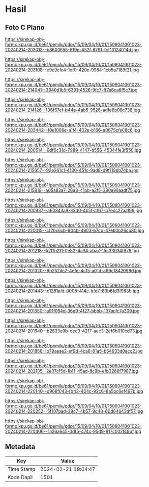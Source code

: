 # Hasil

## Foto C Plano

https://sirekap-obj-formc.kpu.go.id/be61/pemilu/pdpr/15/09/04/10/01/1509041001023-20240214-203013--b8600655-619e-452f-8791-fcf13124014d.jpg

https://sirekap-obj-formc.kpu.go.id/be61/pemilu/pdpr/15/09/04/10/01/1509041001023-20240214-203108--e9c9cfc4-1ef0-420c-9964-1cb5a7189f21.jpg

https://sirekap-obj-formc.kpu.go.id/be61/pemilu/pdpr/15/09/04/10/01/1509041001023-20240214-214041--3940d1b5-6391-4526-9fc7-ff7a6ca6f5c7.jpg

https://sirekap-obj-formc.kpu.go.id/be61/pemilu/pdpr/15/09/04/10/01/1509041001023-20240214-214126--106f67ef-b44a-4ab5-9526-adfe6b06c738.jpg

https://sirekap-obj-formc.kpu.go.id/be61/pemilu/pdpr/15/09/04/10/01/1509041001023-20240214-203442--f8e1006e-a1f4-402e-b166-a0675cfe08c6.jpg

https://sirekap-obj-formc.kpu.go.id/be61/pemilu/pdpr/15/09/04/10/01/1509041001023-20240214-200514--6df6c31d-7989-4147-b556-45344fe3f550.jpg

https://sirekap-obj-formc.kpu.go.id/be61/pemilu/pdpr/15/09/04/10/01/1509041001023-20240214-215657--92e261c1-4130-451c-9ad8-d9f118db74ba.jpg

https://sirekap-obj-formc.kpu.go.id/be61/pemilu/pdpr/15/09/04/10/01/1509041001023-20240214-215819--a05a83a7-26a8-41bb-a3f5-380a98aadf75.jpg

https://sirekap-obj-formc.kpu.go.id/be61/pemilu/pdpr/15/09/04/10/01/1509041001023-20240214-200837--a60343a9-33d0-4b5f-af67-b7edc27aa199.jpg

https://sirekap-obj-formc.kpu.go.id/be61/pemilu/pdpr/15/09/04/10/01/1509041001023-20240214-220015--cf70c6cb-904b-4803-b7cb-47eb0b26cb80.jpg

https://sirekap-obj-formc.kpu.go.id/be61/pemilu/pdpr/15/09/04/10/01/1509041001023-20240214-201218--52f1b211-0e82-4a34-aba7-15c33034f676.jpg

https://sirekap-obj-formc.kpu.go.id/be61/pemilu/pdpr/15/09/04/10/01/1509041001023-20240214-201320--9b252dc7-4efe-4c15-a01d-a99cf842098d.jpg

https://sirekap-obj-formc.kpu.go.id/be61/pemilu/pdpr/15/09/04/10/01/1509041001023-20240214-201443--c1281afd-0005-414e-bfd7-83b6fd3f983b.jpg

https://sirekap-obj-formc.kpu.go.id/be61/pemilu/pdpr/15/09/04/10/01/1509041001023-20240214-201550--a91f054d-36e9-4f27-bbbb-137acfc7a309.jpg

https://sirekap-obj-formc.kpu.go.id/be61/pemilu/pdpr/15/09/04/10/01/1509041001023-20240214-201640--b2633e0b-dec9-4217-aec3-2ef6b010cd73.jpg

https://sirekap-obj-formc.kpu.go.id/be61/pemilu/pdpr/15/09/04/10/01/1509041001023-20240214-201856--b79aeae2-ef9d-4ca6-81a5-b54933d0acc2.jpg

https://sirekap-obj-formc.kpu.go.id/be61/pemilu/pdpr/15/09/04/10/01/1509041001023-20240214-202135--2e07c15d-1b11-45ad-8c9b-efb3266f7987.jpg

https://sirekap-obj-formc.kpu.go.id/be61/pemilu/pdpr/15/09/04/10/01/1509041001023-20240214-220140--d968f043-fb42-404c-92c6-8a5bc6ef497b.jpg

https://sirekap-obj-formc.kpu.go.id/be61/pemilu/pdpr/15/09/04/10/01/1509041001023-20240214-220252--5f107bad-39c7-4b57-9c48-60d64643df57.jpg

https://sirekap-obj-formc.kpu.go.id/be61/pemilu/pdpr/15/09/04/10/01/1509041001023-20240214-220406--1a36a645-0df5-474c-95d9-817c002f49bf.jpg


## Metadata

| Key        | Value               |
| ---------- | ------------------- |
| Time Stamp | 2024-02-21 19:04:47 |
| Kode Dapil | 1501                |



